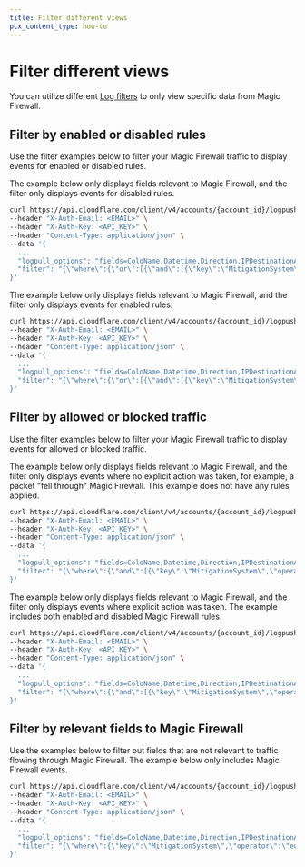 ```yaml
---
title: Filter different views
pcx_content_type: how-to
---
```


# Filter different views

You can utilize different [Log filters](/logs/reference/filters/) to only view specific data from Magic Firewall.

## Filter by enabled or disabled rules

Use the filter examples below to filter your Magic Firewall traffic to display events for enabled or disabled rules.

The example below only displays fields relevant to Magic Firewall, and the filter only displays events for disabled rules.

```bash
curl https://api.cloudflare.com/client/v4/accounts/{account_id}/logpush/jobs \
--header "X-Auth-Email: <EMAIL>" \
--header "X-Auth-Key: <API_KEY>" \
--header "Content-Type: application/json" \
--data '{
  ...
  "logpull_options": "fields=ColoName,Datetime,Direction,IPDestinationAddress,IPDestinationSubnet,IPProtocol,IPSourceAddress,IPSourceSubnet,Outcome,RuleID,RulesetID,SampleInterval,Verdict",
  "filter": "{\"where\":{\"or\":[{\"and\":[{\"key\":\"MitigationSystem\",\"operator\":\"eq\",\"value\":\"magic-firewall\"},{\"key\":\"RulesetID\",\"operator\":\"!eq\",\"value\":\"\"},{\"key\":\"Outcome\",\"operator\":\"eq\",\"value\":\"pass\"},{\"key\":\"Verdict\",\"operator\":\"eq\",\"value\":\"drop\"}]}]}}"
}'
```

The example below only displays fields relevant to Magic Firewall, and the filter only displays events for enabled rules.

```bash
curl https://api.cloudflare.com/client/v4/accounts/{account_id}/logpush/jobs \
--header "X-Auth-Email: <EMAIL>" \
--header "X-Auth-Key: <API_KEY>" \
--header "Content-Type: application/json" \
--data '{
  ...
  "logpull_options": "fields=ColoName,Datetime,Direction,IPDestinationAddress,IPDestinationSubnet,IPProtocol,IPSourceAddress,IPSourceSubnet,Outcome,RuleID,RulesetID,SampleInterval,Verdict",
  "filter": "{\"where\":{\"or\":[{\"and\":[{\"key\":\"MitigationSystem\",\"operator\":\"eq\",\"value\":\"magic-firewall\"},{\"key\":\"RulesetID\",\"operator\":\"!eq\",\"value\":\"\"},{\"or\":[{\"key\":\"Outcome\",\"operator\":\"eq\",\"value\":\"drop\"},{\"key\":\"Verdict\",\"operator\":\"eq\",\"value\":\"pass\"}]}]}]}}"
}'
```

## Filter by allowed or blocked traffic

Use the filter examples below to filter your Magic Firewall traffic to display events for allowed or blocked traffic.

The example below only displays fields relevant to Magic Firewall, and the filter only displays events where no explicit action was taken, for example, a packet "fell through" Magic Firewall. This example does not have any rules applied.

```bash
curl https://api.cloudflare.com/client/v4/accounts/{account_id}/logpush/jobs \
--header "X-Auth-Email: <EMAIL>" \
--header "X-Auth-Key: <API_KEY>" \
--header "Content-Type: application/json" \
--data '{
  ...
  "logpull_options": "fields=ColoName,Datetime,Direction,IPDestinationAddress,IPDestinationSubnet,IPProtocol,IPSourceAddress,IPSourceSubnet,Outcome,RuleID,RulesetID,SampleInterval,Verdict",
  "filter": "{\"where\":{\"and\":[{\"key\":\"MitigationSystem\",\"operator\":\"eq\",\"value\":\"magic-firewall\"},{\"key\":\"RulesetID\",\"operator\":\"eq\",\"value\":\"\"}]}}"
}'
```

The example below only displays fields relevant to Magic Firewall, and the filter only displays events where explicit action was taken. The example includes both enabled and disabled Magic Firewall rules.

```bash
curl https://api.cloudflare.com/client/v4/accounts/{account_id}/logpush/jobs \
--header "X-Auth-Email: <EMAIL>" \
--header "X-Auth-Key: <API_KEY>" \
--header "Content-Type: application/json" \
--data '{
  ...
  "logpull_options": "fields=ColoName,Datetime,Direction,IPDestinationAddress,IPDestinationSubnet,IPProtocol,IPSourceAddress,IPSourceSubnet,Outcome,RuleID,RulesetID,SampleInterval,Verdict",
  "filter": "{\"where\":{\"and\":[{\"key\":\"MitigationSystem\",\"operator\":\"eq\",\"value\":\"magic-firewall\"},{\"key\":\"RulesetID\",\"operator\":\"!eq\",\"value\":\"\"}]}}"
}'
```

## Filter by relevant fields to Magic Firewall

Use the examples below to filter out fields that are not relevant to traffic flowing through Magic Firewall. The example below only includes Magic Firewall events.

```bash
curl https://api.cloudflare.com/client/v4/accounts/{account_id}/logpush/jobs \
--header "X-Auth-Email: <EMAIL>" \
--header "X-Auth-Key: <API_KEY>" \
--header "Content-Type: application/json" \
--data '{
  ...
  "logpull_options": "fields=ColoName,Datetime,Direction,IPDestinationAddress,IPDestinationSubnet,IPProtocol,IPSourceAddress,IPSourceSubnet,Outcome,RuleID,RulesetID,SampleInterval,Verdict",
  "filter": "{\"where\":{\"key\":\"MitigationSystem\",\"operator\":\"eq\",\"value\":\"magic-firewall\"}}"
}'
```